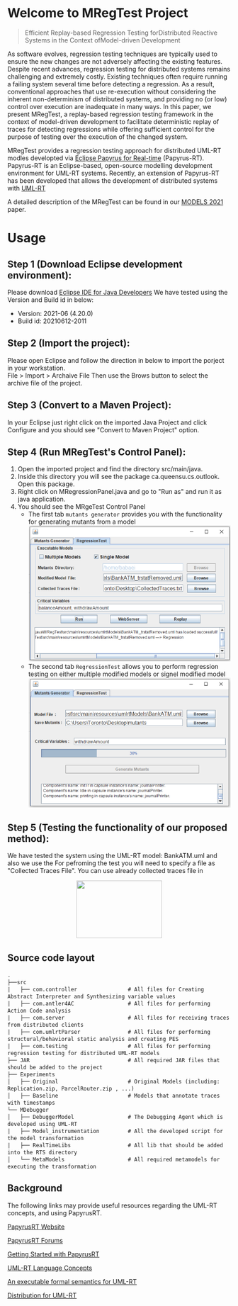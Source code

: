 # Welcome to MRegTest Project  
> Efficient Replay-based Regression Testing forDistributed Reactive Systems in the Context ofModel-driven Development

As software evolves, regression testing techniques are typically used to ensure the new changes are not adversely affecting the existing features. Despite recent advances, regression testing for distributed systems remains challenging and extremely costly. Existing techniques often require running a failing system several time before detecting a regression. As a result, conventional approaches that use re-execution without considering the inherent non-determinism of distributed systems, and providing no (or low) control over execution are inadequate in many ways. In this paper, we present MRegTest, a replay-based regression testing framework in the context of model-driven development to facilitate deterministic replay of traces for detecting regressions while offering sufficient control for the purpose of testing over the execution of the changed system.

MRegTest provides a regression testing approach for distributed UML-RT modles developted via [Eclipse Papyrus for Real-time](https://eclipse.org/papyrus-rt/) (Papyrus-RT). Papyrus-RT is an Eclipse-based, open-source modelling development environment for UML-RT systems. Recently, an extension of Papyrus-RT has been developed that allows the development of distributed systems with [UML-RT](https://github.com/kjahed/papyrusrt-distribution)


A detailed description of the MRegTest can be found in our [MODELS 2021](https://github.com/MajidGitHubRepos/MRegTest/blob/main/MRegTest_technicalPaper.pdf) paper.


# Usage

## Step 1 (Download Eclipse development environment):
Please download [Eclipse IDE for Java Developers](https://www.eclipse.org/downloads/packages/release/2021-06/r/eclipse-ide-java-developers)
We have tested using the Version and Build id in below: 
- Version: 2021-06 (4.20.0)
- Build id: 20210612-2011

## Step 2 (Import the project):
Please open Eclipse and follow the direction in below to import the porject in your workstation.  
File > Import > Archaive File 
Then use the Brows button to select the archive file of the project.

## Step 3 (Convert to a Maven Project):
In your Eclipse just right click on the imported Java Project and click Configure and you should see "Convert to Maven Project" option.

## Step 4 (Run MRegTest's Control Panel):
1. Open the imported project and find the directory src/main/java. 
2. Inside this directory you will see the package ca.queensu.cs.outlook. Open this package.
3. Right click on MRegressionPanel.java and go to "Run as" and run it as java application. 
4. You should see the MRgeTest Control Panel
    - The first tab ```mutants generator``` provides you with the functionality for generating mutants from a model
    ![alt text](https://github.com/MajidGitHubRepos/MRegTest/blob/main/src/main/resources/RegressionTesting.png)
    - The second tab ```RegressionTest``` allows you to perform regression testing on either multiple modified models or signel modified model
    ![alt text](https://github.com/MajidGitHubRepos/MRegTest/blob/main/src/main/resources/mutantsgenerator.png)


## Step 5 (Testing the functionality of our proposed method):
We have tested the system using the UML-RT model: BankATM.uml and also we use the 
For pefroming the test you will need to specify a file as "Collected Traces File". You can use already collected traces file in 

[<p style="text-align:center;"><img src="https://i.ibb.co/nbM8rL6/You-Tube-icon.png" width="193" height="130"></p>](https://youtu.be/1PXjmKgadQI)


## Source code layout
    .
    ├──src
    |   ├── com.controller                # All files for Creating Abstract Interpreter and Synthesizing variable values
    |   ├── com.antler4AC                 # All files for performing Action Code analysis  
    |   ├── com.server                    # All files for receiving traces from distributed clients
    |   ├── com.umlrtParser               # All files for performing structural/behavioral static analysis and creating PES
    |   ├── com.testing                   # All files for performing regression testing for distributed UML-RT models
    ├── JAR                               # All required JAR files that should be added to the project 
    ├── Experiments                   
    │   ├── Original                      # Original Models (including: Replication.zip, ParcelRouter.zip , ...)
    │   ├── Baseline                      # Models that annotate traces with timestamps
    └── MDebugger                     
    │   ├── DebuggerModel                 # The Debugging Agent which is developed using UML-RT  
    |   ├── Model_instrumentation         # All the developed script for the model transformation 
    |   ├── RealTimeLibs                  # All lib that should be added into the RTS directory
    │   └── MetaModels                    # All required metamodels for executing the transformation
    

## Background

The following links may provide useful resources regarding the UML-RT concepts, and using PapyrusRT.

[PapyrusRT Website](https://eclipse.org/papyrus-rt/)

[PapyrusRT Forums](https://www.eclipse.org/forums/index.php/f/314/)

[Getting Started with PapyrusRT](https://wiki.eclipse.org/Papyrus-RT/User/User_Guide/Getting_Started)

[UML-RT Language Concepts](https://pdfs.semanticscholar.org/7fae/fac63155a404e431c97201f89fc8c37a7d62.pdf)

[An executable formal semantics for UML-RT](https://link.springer.com/article/10.1007/s10270-014-0399-z)

[Distribution for UML-RT](https://github.com/kjahed/papyrusrt-distribution)
